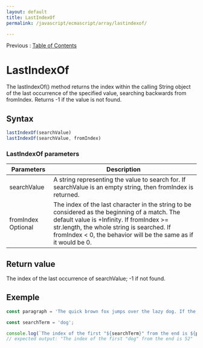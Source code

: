 ```yaml
---
layout: default
title: LastIndexOf
permalink: /javascript/ecmascript/array/lastindexof/

---
```


Previous : [Table of Contents](./index.md)


# LastIndexOf

The lastIndexOf() method returns the index within the calling String object of the last occurrence of the specified value, searching backwards from fromIndex. Returns -1 if the value is not found.


## Syntax
```javascript
lastIndexOf(searchValue)
lastIndexOf(searchValue, fromIndex)
```

### LastIndexOf parameters
| Parameters | Description |
| ---------- | ----------- |
| searchValue | A string representing the value to search for. If searchValue is an empty string, then fromIndex is returned. |
| fromIndex Optional | The index of the last character in the string to be considered as the beginning of a match. The default value is +Infinity. If fromIndex >= str.length, the whole string is searched. If fromIndex < 0, the behavior will be the same as if it would be 0. |


## Return value

The index of the last occurrence of searchValue; -1 if not found.


## Exemple
```javascript
const paragraph = 'The quick brown fox jumps over the lazy dog. If the dog barked, was it really lazy?';

const searchTerm = 'dog';

console.log(`The index of the first "${searchTerm}" from the end is ${paragraph.lastIndexOf(searchTerm)}`);
// expected output: "The index of the first "dog" from the end is 52"
```